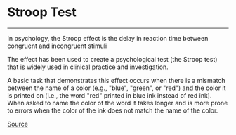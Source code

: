 # Stroop Test
---

In psychology, the Stroop effect is the delay in reaction time between congruent and incongruent stimuli

The effect has been used to create a psychological test (the Stroop test) that is widely used in clinical practice and investigation.

A basic task that demonstrates this effect occurs when there is a mismatch between the name of a color (e.g., "blue", "green", or "red") and the color it is printed on (i.e., the word "red" printed in blue ink instead of red ink). When asked to name the color of the word it takes longer and is more prone to errors when the color of the ink does not match the name of the color.

[Source](https://en.wikipedia.org/wiki/Stroop_effect, "Stroop Effect")
